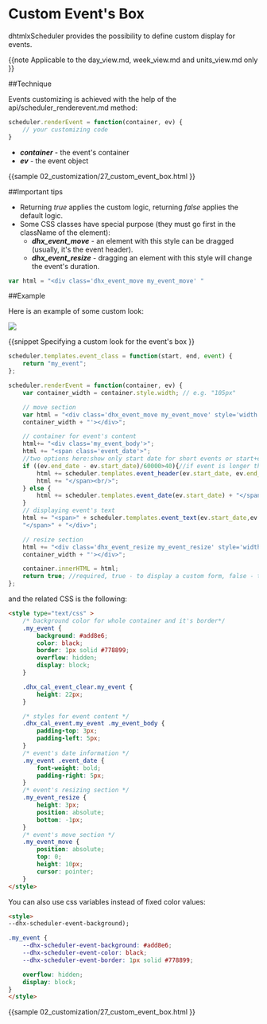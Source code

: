 Custom Event's Box 
==============

dhtmlxScheduler provides the possibility to define custom display for events.

{{note
Applicable to the day_view.md, week_view.md and units_view.md only
}}

##Technique

Events customizing is achieved with the help of the api/scheduler_renderevent.md method:

~~~js
scheduler.renderEvent = function(container, ev) {
	// your customizing code
}
~~~

- **_container_** - the event's container
- **_ev_** - the event object

{{sample
	02_customization/27_custom_event_box.html
}}

##Important tips


- Returning _true_ applies the custom logic, returning _false_ applies the default logic.
- Some CSS classes have special purpose (they must go first in the className of the element):
  - **_dhx_event_move_** - an element with this style can be dragged (usually, it's the event header). 
  - **_dhx_event_resize_** - dragging an element with this style will change the event's duration.

~~~js
var html = "<div class='dhx_event_move my_event_move' "
~~~

##Example

Here is an example of some custom look:

<img src="custom_event_box.png">

{{snippet
Specifying a custom look for the event's box
}}
~~~js
scheduler.templates.event_class = function(start, end, event) {
    return "my_event";
};

scheduler.renderEvent = function(container, ev) {
	var container_width = container.style.width; // e.g. "105px"

	// move section
	var html = "<div class='dhx_event_move my_event_move' style='width: " + 
    container_width + "'></div>";

	// container for event's content
	html+= "<div class='my_event_body'>";
	html += "<span class='event_date'>";
	//two options here:show only start date for short events or start+end for long
	if ((ev.end_date - ev.start_date)/60000>40){//if event is longer than 40 minutes
		html += scheduler.templates.event_header(ev.start_date, ev.end_date, ev);
		html += "</span><br/>";
	} else {
		html += scheduler.templates.event_date(ev.start_date) + "</span>";
	}
	// displaying event's text
	html += "<span>" + scheduler.templates.event_text(ev.start_date,ev.end_date,ev)+
    "</span>" + "</div>";

	// resize section
	html += "<div class='dhx_event_resize my_event_resize' style='width: " +
    container_width + "'></div>";

	container.innerHTML = html;
	return true; //required, true - to display a custom form, false - the default form
};
~~~

and the related CSS is the following:

~~~html
<style type="text/css" >
	/* background color for whole container and it's border*/
	.my_event {
		background: #add8e6;
		color: black;
		border: 1px solid #778899;
		overflow: hidden;
		display: block;
	}

	.dhx_cal_event_clear.my_event {
		height: 22px;
	}

	/* styles for event content */
	.dhx_cal_event.my_event .my_event_body {
		padding-top: 3px;
		padding-left: 5px;
	}
	/* event's date information */
	.my_event .event_date {
		font-weight: bold;
		padding-right: 5px;
	}
	/* event's resizing section */
	.my_event_resize {
		height: 3px;
		position: absolute;
		bottom: -1px;
	}
	/* event's move section */
	.my_event_move {
		position: absolute;
		top: 0;
		height: 10px;
		cursor: pointer;
	}
</style>
~~~

You can also use css variables instead of fixed color values:

~~~html
<style>
--dhx-scheduler-event-background);

.my_event {
	--dhx-scheduler-event-background: #add8e6;
	--dhx-scheduler-event-color: black;
	--dhx-scheduler-event-border: 1px solid #778899;

	overflow: hidden;
	display: block;
}
</style>
~~~

{{sample
	02_customization/27_custom_event_box.html
}}